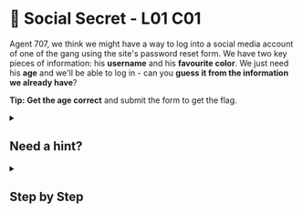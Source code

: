 # 🎂 Social Secret - L01 C01

Agent 707, we think we might have a way to log into a social media account of one of the gang using the site's password reset form. We have two key pieces of information: his **username** and his **favourite color**. We just need his **age** and we'll be able to log in - can you **guess it from the information we already have**?

**Tip:** **Get the age correct** and submit the form to get the flag.

<details><summary>

## Need a hint?</summary>

```txt
💡 Hint: Look at the username, does that give you any hint at what year he might have been born?
```

</details>

<details><summary>

## Step by Step</summary>

- Enter 36 into age and submit to get the flag

**`2022 - 1986 = 36`**

![image of login page](/assets/socialsecret1.png)

</details>
